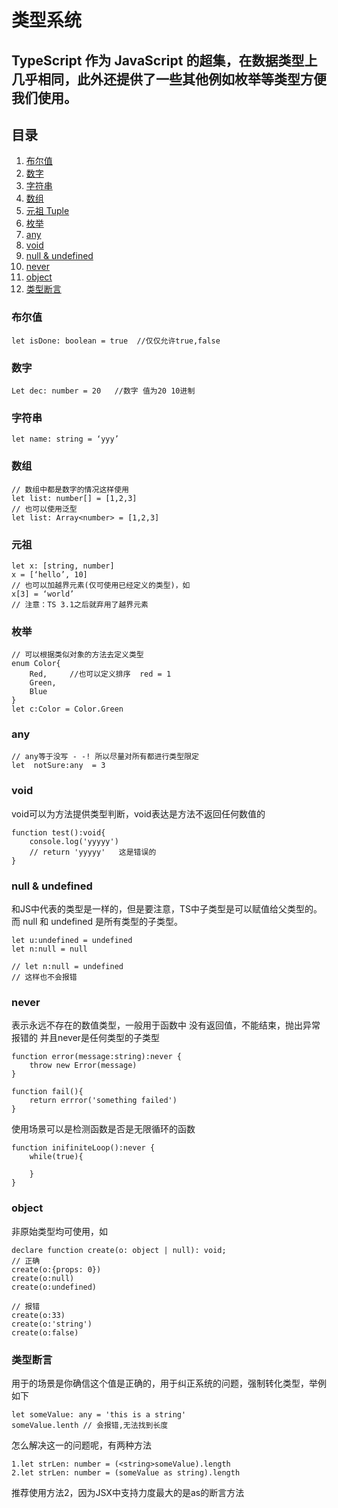 # 类型系统

## TypeScript 作为 JavaScript 的超集，在数据类型上几乎相同，此外还提供了一些其他例如枚举等类型方便我们使用。

## 目录
1. [布尔值](https://github.com/Will0319/study/blob/master/TypeScript/类型系统.md#布尔值)  
2. [数字](https://github.com/Will0319/study/blob/master/TypeScript/类型系统.md#数字)  
3. [字符串](https://github.com/Will0319/study/blob/master/TypeScript/类型系统.md#字符串)  
4. [数组](https://github.com/Will0319/study/blob/master/TypeScript/类型系统.md#数组)  
5. [元祖 Tuple](https://github.com/Will0319/study/blob/master/TypeScript/类型系统.md#元祖)  
6. [枚举](https://github.com/Will0319/study/blob/master/TypeScript/类型系统.md#枚举)  
7. [any](https://github.com/Will0319/study/blob/master/TypeScript/类型系统.md#any)  
8. [void](https://github.com/Will0319/study/blob/master/TypeScript/类型系统.md#void)  
9. [null & undefined](https://github.com/Will0319/study/blob/master/TypeScript/类型系统.md#null--undefined)  
10. [never](https://github.com/Will0319/study/blob/master/TypeScript/类型系统.md#null--undefined)  
11. [object](https://github.com/Will0319/study/blob/master/TypeScript/类型系统.md#object)  
12. [类型断言](https://github.com/Will0319/study/blob/master/TypeScript/类型系统.md#类型断言)  

### 布尔值
```
let isDone: boolean = true  //仅仅允许true,false
```

### 数字
```
Let dec: number = 20   //数字 值为20 10进制
```

### 字符串
```
let name: string = ‘yyy’
```

### 数组
```
// 数组中都是数字的情况这样使用
let list: number[] = [1,2,3]
// 也可以使用泛型
let list: Array<number> = [1,2,3]
```

### 元祖
```
let x: [string, number]
x = [‘hello’, 10]
// 也可以加越界元素(仅可使用已经定义的类型)，如
x[3] = ‘world’
// 注意：TS 3.1之后就弃用了越界元素
```

### 枚举
```
// 可以根据类似对象的方法去定义类型
enum Color{
    Red,     //也可以定义排序  red = 1
    Green,
    Blue
}
let c:Color = Color.Green
```

### any
```
// any等于没写 - -! 所以尽量对所有都进行类型限定
let  notSure:any  = 3
```

### void
void可以为方法提供类型判断，void表达是方法不返回任何数值的
```
function test():void{
    console.log('yyyyy')
    // return 'yyyyy'   这是错误的
}
```

### null & undefined
和JS中代表的类型是一样的，但是要注意，TS中子类型是可以赋值给父类型的。而 null 和 undefined 是所有类型的子类型。
```
let u:undefined = undefined
let n:null = null

// let n:null = undefined
// 这样也不会报错
```

### never
表示永远不存在的数值类型，一般用于函数中
没有返回值，不能结束，抛出异常报错的
并且never是任何类型的子类型
```
function error(message:string):never {
    throw new Error(message)
}

function fail(){
    return errror('something failed')
}
```
使用场景可以是检测函数是否是无限循环的函数
```
function inifiniteLoop():never {
    while(true){

    }
}
```

### object
非原始类型均可使用，如
```
declare function create(o: object | null): void;
// 正确
create(o:{props: 0})
create(o:null)
create(o:undefined)

// 报错
create(o:33)
create(o:'string')
create(o:false)
```

### 类型断言
用于的场景是你确信这个值是正确的，用于纠正系统的问题，强制转化类型，举例如下
```
let someValue: any = 'this is a string'
someValue.lenth // 会报错,无法找到长度
```
怎么解决这一的问题呢，有两种方法
```
1.let strLen: number = (<string>someValue).length
2.let strLen: number = (someValue as string).length
```
推荐使用方法2，因为JSX中支持力度最大的是as的断言方法
